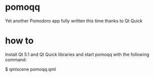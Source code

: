 pomoqq
======

Yet another Pomodoro app fully written this time thanks to Qt Quick


how to
======

Install Qt 5.1 and Qt Quick libraries and start pomoqq with the following command:

$ qmlscene pomoqq.qml
